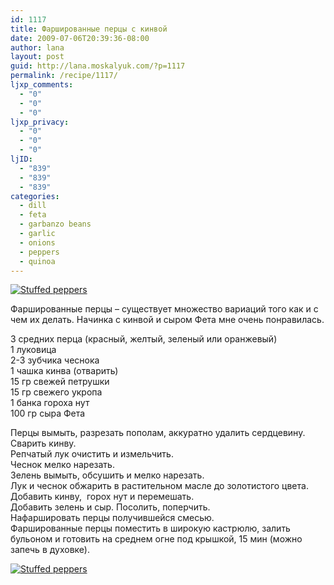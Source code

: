 ```yaml
---
id: 1117
title: Фаршированные перцы с кинвой
date: 2009-07-06T20:39:36-08:00
author: lana
layout: post
guid: http://lana.moskalyuk.com/?p=1117
permalink: /recipe/1117/
ljxp_comments:
  - "0"
  - "0"
  - "0"
ljxp_privacy:
  - "0"
  - "0"
  - "0"
ljID:
  - "839"
  - "839"
  - "839"
categories:
  - dill
  - feta
  - garbanzo beans
  - garlic
  - onions
  - peppers
  - quinoa
---
```

<a class="flickr-image alignnone" title="Stuffed peppers" href="http://www.flickr.com/photos/67405678@N00/3658177111/" target="_blank"><img src="http://farm4.static.flickr.com/3390/3658177111_7444844308.jpg" alt="Stuffed peppers" /></a>

Фаршированные перцы &#8211; существует множество вариаций того как и с чем их делать. Начинка с кинвой и сыром Фета мне очень понравилась.

3 средних перца (красный, желтый, зеленый или оранжевый)  
1 луковица  
2-3 зубчика чеснока  
1 чашка кинва (отварить)  
15 гр свежей петрушки  
15 гр свежего укропа  
1 банка гороха нут  
100 гр сыра Фета

Перцы вымыть, разрезать пополам, аккуратно удалить сердцевину.  
Сварить кинву.  
Репчатый лук очистить и измельчить.  
Чеснок мелко нарезать.  
Зелень вымыть, обсушить и мелко нарезать.  
Лук и чеснок обжарить в растительном масле до золотистого цвета.  
Добавить кинву,  горох нут и перемешать.  
Добавить зелень и сыр. Посолить, поперчить.  
Нафаршировать перцы получившейся смесью.  
Фаршированные перцы поместить в широкую кастрюлю, залить бульоном и готовить на среднем огне под крышкой, 15 мин (можно запечь в духовке).

<a class="flickr-image alignnone" title="Stuffed peppers" href="http://www.flickr.com/photos/67405678@N00/3658178571/" target="_blank"><img src="http://farm4.static.flickr.com/3332/3658178571_59ac385af1.jpg" alt="Stuffed peppers" /></a>